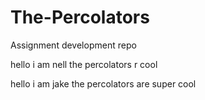 # The-Percolators
Assignment development repo

hello i am nell the percolators r cool

hello i am jake the percolators are super cool
